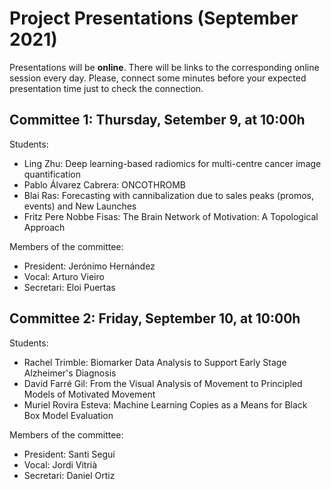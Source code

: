 # Project Presentations (September 2021)

Presentations will be **online**. There will be links to the corresponding online session every day. 
Please, connect some minutes before your expected presentation time just to check the connection.

## Committee 1: Thursday, Setember 9, at 10:00h

Students:

+ Ling Zhu:	Deep learning-based radiomics for multi-centre cancer image quantification
+ Pablo Álvarez Cabrera:	ONCOTHROMB
+ Blai Ras:	Forecasting with cannibalization due to sales peaks (promos, events) and New Launches
+ Fritz Pere Nobbe Fisas:	The Brain Network of Motivation: A Topological Approach

Members of the committee:
+  President: Jerónimo Hernández
+  Vocal: Arturo Vieiro
+  Secretari: Eloi Puertas

## Committee 2:  Friday, September 10, at 10:00h

Students:

+ Rachel Trimble: Biomarker Data Analysis to Support Early Stage Alzheimer's Diagnosis
+ David Farré Gil:	From the Visual Analysis of Movement to Principled Models of Motivated Movement
+ Muriel Rovira Esteva:	Machine Learning Copies as a Means for Black Box Model Evaluation

Members of the committee:
+  President: Santi Seguí
+  Vocal: Jordi Vitrià
+  Secretari: Daniel Ortiz
